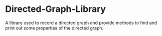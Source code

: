 # Directed-Graph-Library
A library used to record a directed graph and provide methods to find and print out some properties of the directed graph.
